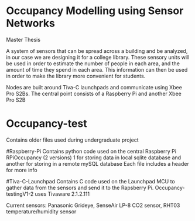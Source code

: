 # Occupancy Modelling using Sensor Networks
Master Thesis

A system of sensors that can be spread across a building and be analyzed, in our case we are designing it for a college library. These sensory units will be used in order to estimate the number of people in each area, and the amount of time they spend in each area. This information can then be used in order to make the library more convenient for students. 

Nodes are built around Tiva-C launchpads and communicate using Xbee Pro S2Bs. The central point consists of a Raspberry Pi and another Xbee Pro S2B

# Occupancy-test
Contains older files used during undergraduate project

#Raspberry-Pi
Contains python code used on the central Raspberry Pi
RPiOccupancy (2 versions) 1 for storing data in local sqlite database and another for storing in a remote mySQL database
Each file includes a header for more info

#Tiva-C-Launchpad
Contains C code used on the Launchpad MCU to gather data from the sensors and send it to the Rapsberry Pi.
Occupancy-testingV1-2 uses Tivaware 2.1.2.111

Current sensors:
Panasonic Grideye, SenseAir LP-8 CO2 sensor, RHT03 temperature/humidity sensor

